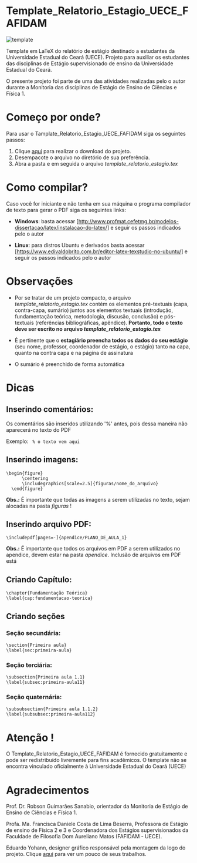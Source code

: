 # Template_Relatorio_Estagio_UECE_FAFIDAM
![template](https://user-images.githubusercontent.com/72898972/117222708-7c9fe580-ade2-11eb-9a59-9951c7818673.png)

Template em LaTeX do relatório de estágio destinado a estudantes da Universidade Estadual do Ceará (UECE).
Projeto para auxiliar os estudantes das disciplinas de Estágio supervisionado de ensino da Universidade Estadual do Ceará.

O presente projeto foi parte de uma das atividades realizadas pelo o autor durante a Monitoria das disciplinas de Estágio de Ensino de Ciências e Física 1. 

# Começo por onde?
Para usar o Tamplate_Relatorio_Estagio_UECE_FAFIDAM siga os seguintes passos: 

1. Clique [aqui](https://github.com/Raul-rx7/Tamplate_Relatorio_Estagio_UECE_FAFIDAM/archive/refs/heads/main.zip) para realizar o download do projeto.
2. Desempacote o arquivo no diretório de sua preferência.
3. Abra a pasta e em seguida o arquivo *template_relatorio_estagio.tex* 

# Como compilar? 
Caso você for iniciante e não tenha em sua máquina o programa compilador de texto para gerar o PDF siga os seguintes links:

- **Windows**: basta acessar [http://www.profmat.cefetmg.br/modelos-dissertacao/latex/instalacao-do-latex/] e seguir os passos indicados pelo o autor

- **Linux**: para distros Ubuntu e derivados basta acessar [https://www.edivaldobrito.com.br/editor-latex-texstudio-no-ubuntu/] e seguir os passos indicados pelo o autor

# Observações
- Por se tratar de um projeto compacto, o arquivo *template_relatorio_estagio.tex* contém os elementos pré-textuais (capa, contra-capa, sumário) juntos aos elementos textuais (introdução, fundamentação teórica, metodologia, discusão, conclusão) e pós-textuais (referências bibliográficas, apêndice). **Portanto, todo o texto deve ser escrito no arquivo *template_relatorio_estagio.tex***

- É pertinente que o **estagiário preencha todos os dados do seu estágio** (seu nome, professor, coordenador de estágio, o estágio) tanto na capa, quanto na contra capa e na página de assinatura
- O sumário é preenchido de forma automática

# Dicas
## Inserindo comentários: 
  Os comentários são inseridos utilizando '%' antes, pois dessa maneira não aparecerá no texto do PDF
  
  Exemplo:   ``` 
              % o texto vem aqui 
             ```


## Inserindo imagens:
  ```
  \begin{figure}
		\centering 
		\includegraphics[scale=2.5]{figuras/nome_do_arquivo}
	\end{figure} 
  ```
  **Obs.:** É importante que todas as imagens a serem utilizadas no texto, sejam alocadas na pasta *figuras* !

## Inserindo arquivo PDF: 
```
\includepdf[pages=-]{apendice/PLANO_DE_AULA_1}
```
**Obs.:** É importante que todos os arquivos em PDF a serem utilizados no apendice, devem estar na pasta *apendice*. Inclusão de arquivos em PDF está
## Criando Capítulo:
```
\chapter{Fundamentação Teórica}
\label{cap:fundamentacao-teorica}
```
## Criando seções
### Seção secundária: 
```
\section{Primeira aula}
\label{sec:primeira-aula}
```
### Seção terciária:
```
\subsection{Primeira aula 1.1}
\label{subsec:primeira-aula11}
```
### Seção quaternária:
```
\subsubsection{Primeira aula 1.1.2}
\label{subsubsec:primeira-aula112}
```
# Atenção !
O Template_Relatorio_Estagio_UECE_FAFIDAM é fornecido gratuitamente e pode ser redistribuído livremente para fins acadêmicos. O template não se encontra vinculado oficialmente à Universidade Estadual do Ceará (UECE)

# Agradecimentos
Prof. Dr. Robson Guimarães Sanabio, orientador da Monitoria de Estágio de Ensino de Ciências e Física 1.

Profa. Ma. Francisca Daniele Costa de Lima Beserra, Professora de Estágio de ensino de Física 2 e 3 e Coordenadora dos Estágios supervisionados da Faculdade de Filosofia Dom Aureliano Matos (FAFIDAM - UECE).

Eduardo Yohann, designer gráfico responsável pela montagem da logo do projeto. Clique [aqui](https://www.instagram.com/duduyohannphotos/) para ver um pouco de seus trabalhos.

